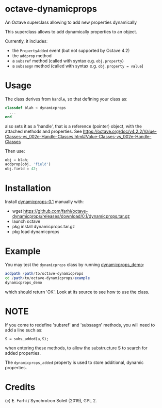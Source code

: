 # octave-dynamicprops
An Octave superclass allowing to add new properties dynamically

This superclass allows to add dynamically properties to an object.

Currently, it includes:
- the ```PropertyAdded``` event (but not supported by Octave 4.2)
- the ```addprop``` method
- a ```subsref``` method (called with syntax e.g. ```obj.property```)
- a ```subsasgn``` method (called with syntax e.g. ```obj.property = value```)

Usage
=====
The class derives from ```handle```, so that defining your class as:
```octave
classdef blah < dynamicprops
  ...
end
```
also sets it as a 'handle', that is a reference (pointer) object, with the attached methods and properties.
See https://octave.org/doc/v4.2.2/Value-Classes-vs_002e-Handle-Classes.html#Value-Classes-vs_002e-Handle-Classes

Then use:
```octave
obj = blah;
addprop(obj, 'field')
obj.field = 42;
```

Installation
============
Install [dynamicprops-0.1](https://github.com/farhi/octave-dynamicprops/releases/download/0.1/dynamicprops.tar.gz) manually with:

- wget https://github.com/farhi/octave-dynamicprops/releases/download/0.1/dynamicprops.tar.gz
- launch octave
- pkg install dynamicprops.tar.gz
- pkg load dynamicprops

Example
=======
You may test the ```dynamicprops``` class by running [dynamicprops_demo](https://raw.githubusercontent.com/farhi/octave-dynamicprops/master/example/dynamicprops_demo.m):
```octave
addpath /path/to/octave-dynamicprops
cd /path/to/octave-dynamicprops/example
dynamicprops_demo
```
which should return 'OK'. Look at its source to see how to use the class.

NOTE
====
If you come to redefine 'subsref' and 'subsasgn' methods, you will need to add a line such as:
```
S = subs_added(a,S);
```
when entering these methods, to allow the substructure S to search for added properties.

The ```dynamicprops_added``` property is used to store additional, dynamic properties.

Credits
=======
(c) E. Farhi / Synchrotron Soleil (2019), GPL 2.
